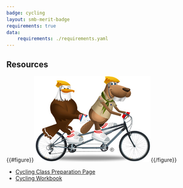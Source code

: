 ```yaml
---
badge: cycling
layout: smb-merit-badge
requirements: true
data:
    requirements: ./requirements.yaml
---
```


## Resources

{{#figure}}<img src="cycling-bucky.jpg" class="W(100%)" />{{/figure}}
* [Cycling Class Preparation Page](cycling-cpp.pdf)
* [Cycling Workbook](cycling-workbook.pdf)
